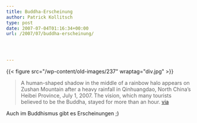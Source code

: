 ```yaml
---
title: Buddha-Erscheinung
author: Patrick Kollitsch
type: post
date: 2007-07-04T01:16:34+00:00
url: /2007/07/buddha-erscheinung/




---
```

{{< figure src="/wp-content/old-images/237" wraptag="div.jpg" >}}

> A human-shaped shadow in the middle of a rainbow halo appears on Zushan Mountain after a heavy rainfall in Qinhuangdao, North China&#8217;s Heibei Province, July 1, 2007. The vision, which many tourists believed to be the Buddha, stayed for more than an hour. [via][1]

Auch im Buddhismus gibt es Erscheinungen ;)

 [1]: http://www.chinadaily.com.cn/china/2007-07/03/content_908778.htm